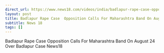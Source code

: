 ```yaml
---
direct_url: https://www.news18.com/videos/india/badlapur-rape-case-opposition-calls-for-maharashtra-band-on-august-24-over-badlapur-case-news18-9022660.html
layout: post
title: Badlapur Rape Case  Opposition Calls For Maharashtra Band On August 24 Over Badlapur Case   News18
subtitle: News 18
tags: []
---
```


Badlapur Rape Case  Opposition Calls For Maharashtra Band On August 24 Over Badlapur Case   News18
